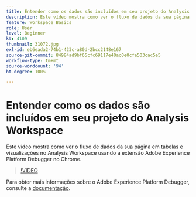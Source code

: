```yaml
---
title: Entender como os dados são incluídos em seu projeto do Analysis Workspace
description: Este vídeo mostra como ver o fluxo de dados da sua página em tabelas e visualizações no Analysis Workspace usando a extensão Adobe Experience Platform Debugger no Chrome.
feature: Workspace Basics
role: User
level: Beginner
kt: 4109
thumbnail: 31072.jpg
exl-id: eb6eada2-74b1-423c-a80d-2bcc2148e167
source-git-commit: 84984ad9bf65cfc69117e40ac0e0cfe503cac5e5
workflow-type: tm+mt
source-wordcount: '94'
ht-degree: 100%

---
```


# Entender como os dados são incluídos em seu projeto do Analysis Workspace

Este vídeo mostra como ver o fluxo de dados da sua página em tabelas e visualizações no Analysis Workspace usando a extensão Adobe Experience Platform Debugger no Chrome.

>[!VIDEO](https://video.tv.adobe.com/v/33848/?quality=12&learn=on&captions=por_br)

Para obter mais informações sobre o Adobe Experience Platform Debugger, consulte a [documentação](https://experienceleague.adobe.com/docs/debugger/using-v2/experience-cloud-debugger.html?lang=pt-BR).

